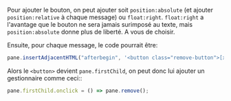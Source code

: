 
Pour ajouter le bouton, on peut ajouter soit `position:absolute` (et ajouter `position:relative` à chaque message) ou `float:right`. `float:right` a l'avantage que le bouton ne sera jamais surimposé au texte, mais `position:absolute` donne plus de liberté. A vous de choisir.

Ensuite, pour chaque message, le code pourrait être:
```js
pane.insertAdjacentHTML("afterbegin", '<button class="remove-button">[x]</button>');
```

Alors le `<button>` devient `pane.firstChild`, on peut donc lui ajouter un gestionnaire comme ceci::

```js
pane.firstChild.onclick = () => pane.remove();
```
